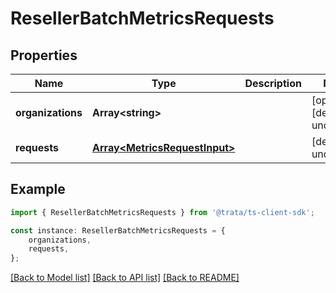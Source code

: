 # ResellerBatchMetricsRequests


## Properties

Name | Type | Description | Notes
------------ | ------------- | ------------- | -------------
**organizations** | **Array&lt;string&gt;** |  | [optional] [default to undefined]
**requests** | [**Array&lt;MetricsRequestInput&gt;**](MetricsRequestInput.md) |  | [default to undefined]

## Example

```typescript
import { ResellerBatchMetricsRequests } from '@trata/ts-client-sdk';

const instance: ResellerBatchMetricsRequests = {
    organizations,
    requests,
};
```

[[Back to Model list]](../README.md#documentation-for-models) [[Back to API list]](../README.md#documentation-for-api-endpoints) [[Back to README]](../README.md)
